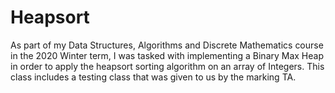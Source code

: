 # Heapsort
As part of my Data Structures, Algorithms and Discrete Mathematics course in the 2020 Winter term, I was tasked with implementing a Binary 
Max Heap in order to apply the heapsort sorting algorithm on an array of Integers. 
This class includes a testing class that was given to us by the marking TA. 
